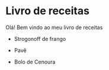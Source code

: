 # Livro de receitas 

Olá! Bem vindo ao meu livro de receitas 

- Strogonoff de frango

- Pavê

- Bolo de Cenoura
